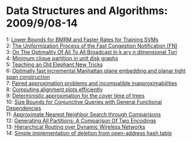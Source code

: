 # Data Structures and Algorithms: 2009/9/08-14  
1: [Lower Bounds for BMRM and Faster Rates for Training SVMs](https://doi.org/10.48550/arXiv.0909.1334)  
2: [The Uniformization Process of the Fast Congestion Notification (FN)](https://doi.org/10.48550/arXiv.0909.1372)  
3: [On The Optimality Of All To All Broadcast In k ary n dimensional Tori](https://doi.org/10.48550/arXiv.0909.1374)  
4: [Minimum clique partition in unit disk graphs](https://doi.org/10.48550/arXiv.0909.1552)  
5: [Teaching an Old Elephant New Tricks](https://doi.org/10.48550/arXiv.0909.1758)  
6: [Optimally fast incremental Manhattan plane embedding and planar tight  span construction](https://doi.org/10.48550/arXiv.0909.1866)  
7: [Paired approximation problems and incompatible inapproximabilities](https://doi.org/10.48550/arXiv.0909.1870)  
8: [Computing alignment plots efficiently](https://doi.org/10.48550/arXiv.0909.2000)  
9: [Deterministic approximation for the cover time of trees](https://doi.org/10.48550/arXiv.0909.2005)  
10: [Size Bounds for Conjunctive Queries with General Functional Dependencies](https://doi.org/10.48550/arXiv.0909.2030)  
11: [Approximate Nearest Neighbor Search through Comparisons](https://doi.org/10.48550/arXiv.0909.2194)  
12: [Generating All Partitions: A Comparison Of Two Encodings](https://doi.org/10.48550/arXiv.0909.2331)  
13: [Hierarchical Routing over Dynamic Wireless Networks](https://doi.org/10.48550/arXiv.0909.2504)  
14: [Simple implementation of deletion from open-address hash table](https://doi.org/10.48550/arXiv.0909.2547)  